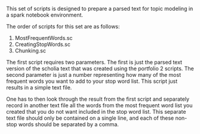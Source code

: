 This set of scripts is designed to prepare a parsed text for topic modeling in a spark notebook environment.

The order of scripts for this set are as follows:

1. MostFrequentWords.sc
2. CreatingStopWords.sc
3. Chunking.sc

The first script requires two parameters. The first is just the parsed text version of the scholia text that was created using the portfolio 2 scripts. The second parameter is just a number representing how many of the most frequent words you want to add to your stop word list. This script just results in a simple text file. 

One has to then look through the result from the first script and separately record in another text file all the words from the most frequent word list you created that you do not want included in the stop word list. This separate text file should only be contained on a single line, and each of these non-stop words should be separated by a comma.
